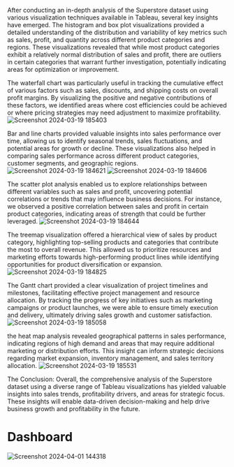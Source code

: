 After conducting an in-depth analysis of the Superstore dataset using various visualization techniques available in Tableau, several key insights have emerged. The histogram and box plot visualizations provided a detailed understanding of the distribution and variability of key metrics such as sales, profit, and quantity across different product categories and regions. These visualizations revealed that while most product categories exhibit a relatively normal distribution of sales and profit, there are outliers in certain categories that warrant further investigation, potentially indicating areas for optimization or improvement.

The waterfall chart was particularly useful in tracking the cumulative effect of various factors such as sales, discounts, and shipping costs on overall profit margins. By visualizing the positive and negative contributions of these factors, we identified areas where cost efficiencies could be achieved or where pricing strategies may need adjustment to maximize profitability.
![Screenshot 2024-03-19 185403](https://github.com/Siva-Subramaniam-DS/Tableau/assets/138869164/629d340e-338d-4bab-90b8-67c3a978c948)

Bar and line charts provided valuable insights into sales performance over time, allowing us to identify seasonal trends, sales fluctuations, and potential areas for growth or decline. These visualizations also helped in comparing sales performance across different product categories, customer segments, and geographic regions.
![Screenshot 2024-03-19 184621](https://github.com/Siva-Subramaniam-DS/Tableau/assets/138869164/55e45dcb-de9d-4840-9421-5e37fd1d65f7)
![Screenshot 2024-03-19 184606](https://github.com/Siva-Subramaniam-DS/Tableau/assets/138869164/f4b7c502-8007-4343-9bdb-7e1e05c0d14a)

The scatter plot analysis enabled us to explore relationships between different variables such as sales and profit, uncovering potential correlations or trends that may influence business decisions. For instance, we observed a positive correlation between sales and profit in certain product categories, indicating areas of strength that could be further leveraged.
![Screenshot 2024-03-19 184644](https://github.com/Siva-Subramaniam-DS/Tableau/assets/138869164/f93820a2-974b-4212-b689-6bd5cb42e906)

The treemap visualization offered a hierarchical view of sales by product category, highlighting top-selling products and categories that contribute the most to overall revenue. This allowed us to prioritize resources and marketing efforts towards high-performing product lines while identifying opportunities for product diversification or expansion.
![Screenshot 2024-03-19 184825](https://github.com/Siva-Subramaniam-DS/Tableau/assets/138869164/debd9d4f-3531-4e6a-b00c-57f81c31d2be)

The Gantt chart provided a clear visualization of project timelines and milestones, facilitating effective project management and resource allocation. By tracking the progress of key initiatives such as marketing campaigns or product launches, we were able to ensure timely execution and delivery, ultimately driving sales growth and customer satisfaction.
![Screenshot 2024-03-19 185058](https://github.com/Siva-Subramaniam-DS/Tableau/assets/138869164/68e2e888-acac-4b42-a6d6-89444173869f)

the heat map analysis revealed geographical patterns in sales performance, indicating regions of high demand and areas that may require additional marketing or distribution efforts. This insight can inform strategic decisions regarding market expansion, inventory management, and sales territory allocation.
![Screenshot 2024-03-19 185531](https://github.com/Siva-Subramaniam-DS/Tableau/assets/138869164/490223e4-5a68-47e6-b76e-d5133c26705e)


The Conclusion:
Overall, the comprehensive analysis of the Superstore dataset using a diverse range of Tableau visualizations has yielded valuable insights into sales trends, profitability drivers, and areas for strategic focus. These insights will enable data-driven decision-making and help drive business growth and profitability in the future.
# Dashboard
![Screenshot 2024-04-01 144318](https://github.com/Siva-Subramaniam-DS/Tableau-Visualizations-in-Superstore/assets/138869164/03532209-74c2-453c-b4ab-95dacb590049)

